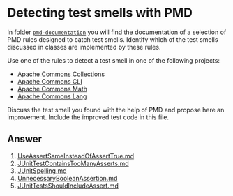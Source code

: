 # Detecting test smells with PMD

In folder [`pmd-documentation`](../pmd-documentation) you will find the documentation of a selection of PMD
rules designed to catch test smells.
Identify which of the test smells discussed in classes are implemented by these rules.

Use one of the rules to detect a test smell in one of the following projects:

- [Apache Commons Collections](https://github.com/apache/commons-collections)
- [Apache Commons CLI](https://github.com/apache/commons-cli)
- [Apache Commons Math](https://github.com/apache/commons-math)
- [Apache Commons Lang](https://github.com/apache/commons-lang)

Discuss the test smell you found with the help of PMD and propose here an improvement.
Include the improved test code in this file.

## Answer

1. [UseAssertSameInsteadOfAssertTrue.md](..%2Fpmd-documentation%2FUseAssertSameInsteadOfAssertTrue.md)
2. [JUnitTestContainsTooManyAsserts.md](..%2Fpmd-documentation%2FJUnitTestContainsTooManyAsserts.md)
3. [JUnitSpelling.md](..%2Fpmd-documentation%2FJUnitSpelling.md)
4. [UnnecessaryBooleanAssertion.md](..%2Fpmd-documentation%2FUnnecessaryBooleanAssertion.md)
5. [JUnitTestsShouldIncludeAssert.md](..%2Fpmd-documentation%2FJUnitTestsShouldIncludeAssert.md)